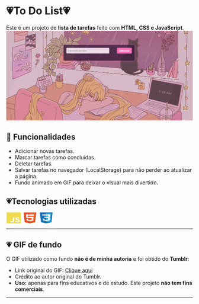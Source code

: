 #  💗To Do List💗


Este é um projeto de **lista de tarefas** feito com **HTML, CSS e JavaScript**.
![Preview do projeto](img.png)

## 🌟 Funcionalidades

- Adicionar novas tarefas.
- Marcar tarefas como concluídas.
- Deletar tarefas.
- Salvar tarefas no navegador (LocalStorage) para não perder ao atualizar a página.
- Fundo animado em GIF para deixar o visual mais divertido.

## 💗Tecnologias utilizadas
<div style="display: inline-block;">
  <img align="center" alt="JavaScript" height="30" width="40" src="https://raw.githubusercontent.com/devicons/devicon/master/icons/javascript/javascript-plain.svg" />
  <img align="center" alt="HTML5" height="30" width="40" src="https://raw.githubusercontent.com/devicons/devicon/master/icons/html5/html5-original.svg" />
  <img align="center" alt="CSS3" height="30" width="40" src="https://raw.githubusercontent.com/devicons/devicon/master/icons/css3/css3-original.svg" />
</div>

---

## 💗 GIF de fundo

O GIF utilizado como fundo **não é de minha autoria** e foi obtido do **Tumblr**:  

- Link original do GIF: [Clique aqui](https://64.media.tumblr.com/38b1724765eadf9335bebcbb749584c8/f88674de97e340e8-a9/s2549x1823/8bd592a3b4e72f99a15d9eff9a395b8120e6984a.gif)  
- Crédito ao autor original do Tumblr.  
- **Uso:** apenas para fins educativos e de estudo. Este projeto **não tem fins comerciais**.
---
